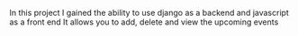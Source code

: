 In this project I  gained the ability to use django as a backend  and javascript as a front end 
It allows you to add, delete and  view the upcoming events
